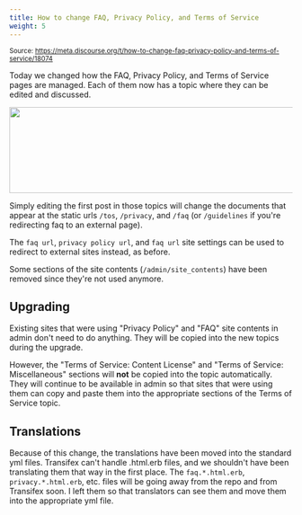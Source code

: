 ```yaml
---
title: How to change FAQ, Privacy Policy, and Terms of Service
weight: 5
---
```


<small class="doc-source">Source: https://meta.discourse.org/t/how-to-change-faq-privacy-policy-and-terms-of-service/18074</small>

Today we changed how the FAQ, Privacy Policy, and Terms of Service pages are managed. Each of them now has a topic where they can be edited and discussed.

<img src="//discourse-meta.s3-us-west-1.amazonaws.com/original/3X/5/f/5f071dc7b0f63e62ff9b85054d5a74e6c99689b9.png" width="660" height="153">

Simply editing the first post in those topics will change the documents that appear at the static urls `/tos`, `/privacy`, and `/faq` (or `/guidelines` if you're redirecting faq to an external page).

The `faq url`, `privacy policy url`, and `faq url` site settings can be used to redirect to external sites instead, as before.

Some sections of the site contents (`/admin/site_contents`) have been removed since they're not used anymore.

## Upgrading

Existing sites that were using "Privacy Policy" and "FAQ" site contents in admin don't need to do anything. They will be copied into the new topics during the upgrade.

However, the "Terms of Service: Content License" and "Terms of Service: Miscellaneous" sections will **not** be copied into the topic automatically. They will continue to be available in admin so that sites that were using them can copy and paste them into the appropriate sections of the Terms of Service topic.

## Translations

Because of this change, the translations have been moved into the standard yml files. Transifex can't handle .html.erb files, and we shouldn't have been translating them that way in the first place. The `faq.*.html.erb`, `privacy.*.html.erb`, etc. files will be going away from the repo and from Transifex soon. I left them so that translators can see them and move them into the appropriate yml file.
